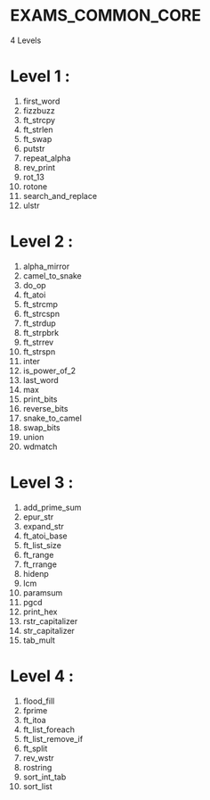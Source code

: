 # EXAMS_COMMON_CORE

4 Levels 

# Level 1 :

1.	first_word
2.	fizzbuzz
3.	ft_strcpy
4.	ft_strlen
5.	ft_swap
6.	putstr
7.	repeat_alpha
8.	rev_print
9.	rot_13
10.	rotone
11.	search_and_replace
12.	ulstr

# Level 2 :

1.	alpha_mirror
2.	camel_to_snake
3.	do_op
4.	ft_atoi
5.	ft_strcmp
6.	ft_strcspn
7.	ft_strdup
8.	ft_strpbrk
9.	ft_strrev
10.	ft_strspn
11.	inter
12.	is_power_of_2
13.	last_word
14.	max
15.	print_bits
16.	reverse_bits
17.	snake_to_camel
18.	swap_bits
19.	union
20.	wdmatch

# Level 3 :

1.	add_prime_sum
2.	epur_str
3.	expand_str
4.	ft_atoi_base
5.	ft_list_size
6.	ft_range
7.	ft_rrange
8.	hidenp
9.	lcm
10.	paramsum
11.	pgcd
12.	print_hex
13.	rstr_capitalizer
14.	str_capitalizer
15.	tab_mult

# Level 4 :

1.	flood_fill
2.	fprime
3.	ft_itoa
4.	ft_list_foreach
5.	ft_list_remove_if
6.	ft_split
7.	rev_wstr
8.	rostring
9.	sort_int_tab
10.	sort_list
